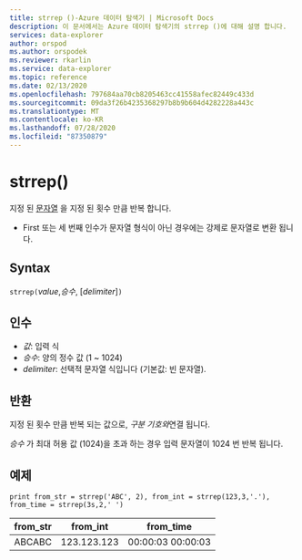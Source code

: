 ```yaml
---
title: strrep ()-Azure 데이터 탐색기 | Microsoft Docs
description: 이 문서에서는 Azure 데이터 탐색기의 strrep ()에 대해 설명 합니다.
services: data-explorer
author: orspod
ms.author: orspodek
ms.reviewer: rkarlin
ms.service: data-explorer
ms.topic: reference
ms.date: 02/13/2020
ms.openlocfilehash: 797684aa70cb8205463cc41558afec82449c433d
ms.sourcegitcommit: 09da3f26b4235368297b8b9b604d4282228a443c
ms.translationtype: MT
ms.contentlocale: ko-KR
ms.lasthandoff: 07/28/2020
ms.locfileid: "87350879"
---
```

# <a name="strrep"></a>strrep()

지정 된 [문자열](./scalar-data-types/string.md) 을 지정 된 횟수 만큼 반복 합니다.

* First 또는 세 번째 인수가 문자열 형식이 아닌 경우에는 강제로 문자열로 변환 됩니다.

## <a name="syntax"></a>Syntax

`strrep(`*value*,*승수*, [*delimiter*]`)`

## <a name="arguments"></a>인수

* *값*: 입력 식
* *승수*: 양의 정수 값 (1 ~ 1024)
* *delimiter*: 선택적 문자열 식입니다 (기본값: 빈 문자열).

## <a name="returns"></a>반환

지정 된 횟수 만큼 반복 되는 값으로, *구분 기호와*연결 됩니다.

*승수* 가 최대 허용 값 (1024)을 초과 하는 경우 입력 문자열이 1024 번 반복 됩니다.
 
## <a name="example"></a>예제

```kusto
print from_str = strrep('ABC', 2), from_int = strrep(123,3,'.'), from_time = strrep(3s,2,' ')
```

|from_str|from_int|from_time|
|---|---|---|
|ABCABC|123.123.123|00:00:03 00:00:03|
